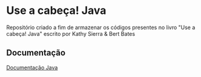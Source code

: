 # Use a cabeça! Java

Repositório criado a fim de armazenar os códigos presentes no livro "Use a cabeça! Java" escrito por Kathy Sierra & Bert Bates

## Documentação
[Documentação Java]([https://docs.oracle.com/en/java/])
